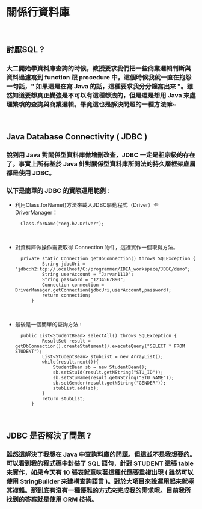 # 關係行資料庫 

<br>

## 討厭SQL ?

### 大二開始學資料庫查詢的時候，教授要求我們把一些商業邏輯判斷與資料過濾寫到 function 跟 procedure 中。這個時候我就一直在抱怨一句話，" 如果這是在寫 Java 的話，這種要求我分分鐘寫出來 "。雖然知道要想真正變強是不可以有這種想法的，但是還是想用 Java 來處理繁瑣的查詢與商業邏輯。畢竟這也是解決問題的一種方法嘛~

<br>

## Java Database Connectivity ( JDBC ) 

### 說到用 Java 對關係型資料庫做增刪改查，JDBC 一定是祖宗級的存在了。事實上所有基於 Java 針對關係型資料庫所開法的持久層框架底層都是使用 JDBC。

### 以下是簡單的 JDBC 的實際運用範例 :

* 利用Class.forName()方法來載入JDBC驅動程式（Driver）至DriverManager：

  
        Class.forName("org.h2.Driver");

<br>

* 對資料庫做操作需要取得 Connection 物件，這裡實作一個取得方法。

        private static Connection getDbConnection() throws SQLException {
                String jdbcUri = "jdbc:h2:tcp://localhost/C:/programmer/IDEA_workspace/JDBC/demo";
                String userAccount = "Jarvan1110";
                String password = "1234567890";
                Connection connection = DriverManager.getConnection(jdbcUri,userAccount,password);
                return connection;
            }

<br>

* 最後是一個簡單的查詢方法 :

        public List<StudentBean> selectAll() throws SQLException {
                ResultSet result = getDbConnection().createStatement().executeQuery("SELECT * FROM STUDENT");
                List<StudentBean> stubList = new ArrayList();
                while(result.next()){
                    StudentBean sb = new StudentBean();
                    sb.setStuId(result.getNString("STU_ID"));
                    sb.setStuName(result.getNString("STU_NAME"));
                    sb.setGender(result.getNString("GENDER"));
                    stubList.add(sb);
                }
                return stubList;
            }

<br>

## JDBC 是否解決了問題 ?

### 雖然這解決了我想在 Java 中查詢料庫的問題。但這並不是我想要的。可以看到我的程式碼中封裝了 SQL 語句，針對 STUDENT 這張 table 來實作，如果今天有 10 張表就意味著這種代碼要重複出現 ( 雖然可以使用 StringBuilder 來建構查詢語言 )。對於大項目來說運用起來就極其複雜。那到底有沒有一種優雅的方式來完成我的需求呢。目前我所找到的答案就是使用 ORM 技術。

           
